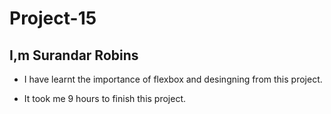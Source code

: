 # Project-15

## I,m Surandar Robins

- I have learnt the importance of flexbox and desingning from this project.

- It took me 9 hours to finish this project.
